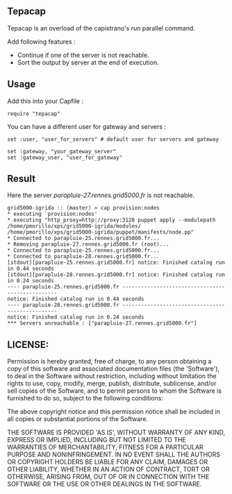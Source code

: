 ## Tepacap

Tepacap is an overload of the capistrano's _run_ parallel command.

Add following features :

* Continue if one of the server is not reachable.
* Sort the output by server at the end of execution.

## Usage

Add this into your Capfile :

    require "tepacap"

You can have a different user for gateway and servers :

    set :user, "user_for_servers" # default user for servers and gateway

    set :gateway, "your_gateway_server"
    set :gateway_user, "user_for_gateway"

## Result

Here the server _parapluie-27.rennes.grid5000.fr_ is not reachable.

    grid5000-igrida :: (master) » cap provision:nodes
    * executing `provision:nodes'
    * executing "http_proxy=http://proxy:3128 puppet apply --modulepath /home/pmorillo/xps/grid5000-igrida/modules/ /home/pmorillo/xps/grid5000-igrida/puppet/manifests/node.pp"
    * Connected to parapluie-25.rennes.grid5000.fr...
    * Removing parapluie-27.rennes.grid5000.fr (root)...
    * Connected to parapluie-25.rennes.grid5000.fr...
    * Connected to parapluie-28.rennes.grid5000.fr...
    [stdout][parapluie-25.rennes.grid5000.fr] notice: Finished catalog run in 0.44 seconds
    [stdout][parapluie-28.rennes.grid5000.fr] notice: Finished catalog run in 0.24 seconds
    ---- parapluie-25.rennes.grid5000.fr -------------------------------------------------
    notice: Finished catalog run in 0.44 seconds
    ---- parapluie-28.rennes.grid5000.fr -------------------------------------------------
    notice: Finished catalog run in 0.24 seconds
    *** Servers unreachable : ["parapluie-27.rennes.grid5000.fr"]

## LICENSE:

Permission is hereby granted, free of charge, to any person obtaining
a copy of this software and associated documentation files (the
'Software'), to deal in the Software without restriction, including
without limitation the rights to use, copy, modify, merge, publish,
distribute, sublicense, and/or sell copies of the Software, and to
permit persons to whom the Software is furnished to do so, subject to
the following conditions:

The above copyright notice and this permission notice shall be
included in all copies or substantial portions of the Software.

THE SOFTWARE IS PROVIDED 'AS IS', WITHOUT WARRANTY OF ANY KIND,
EXPRESS OR IMPLIED, INCLUDING BUT NOT LIMITED TO THE WARRANTIES OF
MERCHANTABILITY, FITNESS FOR A PARTICULAR PURPOSE AND NONINFRINGEMENT.
IN NO EVENT SHALL THE AUTHORS OR COPYRIGHT HOLDERS BE LIABLE FOR ANY
CLAIM, DAMAGES OR OTHER LIABILITY, WHETHER IN AN ACTION OF CONTRACT,
TORT OR OTHERWISE, ARISING FROM, OUT OF OR IN CONNECTION WITH THE
SOFTWARE OR THE USE OR OTHER DEALINGS IN THE SOFTWARE.
